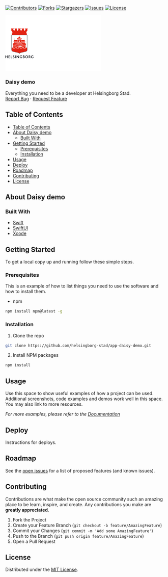 <!-- SHIELDS -->
[![Contributors][contributors-shield]][contributors-url]
[![Forks][forks-shield]][forks-url]
[![Stargazers][stars-shield]][stars-url]
[![Issues][issues-shield]][issues-url]
[![License][license-shield]][license-url]

<p>
  <a href="https://github.com/helsingborg-stad/app-daisy-demo">
    <img src="hbg-github-logo-combo.png" alt="Logo" width="300">
  </a>
</p>
<h3>Daisy demo</h3>
<p>
  Everything you need to be a developer at Helsingborg Stad.
  <br />
  <a href="https://github.com/helsingborg-stad/app-daisy-demo/issues">Report Bug</a>
  ·
  <a href="https://github.com/helsingborg-stad/app-daisy-demo/issues">Request Feature</a>
</p>

## Table of Contents
- [Table of Contents](#table-of-contents)
- [About Daisy demo](#about-daisy-demo)
  - [Built With](#built-with)
- [Getting Started](#getting-started)
  - [Prerequisites](#prerequisites)
  - [Installation](#installation)
- [Usage](#usage)
- [Deploy](#deploy)
- [Roadmap](#roadmap)
- [Contributing](#contributing)
- [License](#license)


## About Daisy demo

<!--
  TODO: add demo screen shot
  [![Daisy demo Screen Shot][product-screenshot]](https://example.com)
-->
### Built With

* [Swift](https://swift.org/)
* [SwiftUI](https://developer.apple.com/xcode/swiftui/)
* [Xcode](https://developer.apple.com/xcode/)



## Getting Started

To get a local copy up and running follow these simple steps.



### Prerequisites

This is an example of how to list things you need to use the software and how to install them.
* npm
```sh
npm install npm@latest -g
```

### Installation

1. Clone the repo
```sh
git clone https://github.com/helsingborg-stad/app-daisy-demo.git
```
2. Install NPM packages
```sh
npm install
```



## Usage

Use this space to show useful examples of how a project can be used. Additional screenshots, code examples and demos work well in this space. You may also link to more resources.

_For more examples, please refer to the [Documentation](https://example.com)_



## Deploy

Instructions for deploys.



## Roadmap

See the [open issues][issues-url] for a list of proposed features (and known issues).



## Contributing

Contributions are what make the open source community such an amazing place to be learn, inspire, and create. Any contributions you make are **greatly appreciated**.

1. Fork the Project
2. Create your Feature Branch (`git checkout -b feature/AmazingFeature`)
3. Commit your Changes (`git commit -m 'Add some AmazingFeature'`)
4. Push to the Branch (`git push origin feature/AmazingFeature`)
5. Open a Pull Request



## License

Distributed under the [MIT License][license-url].


<!-- MARKDOWN LINKS & IMAGES -->
<!-- https://www.markdownguide.org/basic-syntax/#reference-style-links -->
[contributors-shield]: https://img.shields.io/github/contributors/helsingborg-stad/app-daisy-demo.svg?style=flat-square
[contributors-url]: https://github.com/helsingborg-stad/app-daisy-demo/graphs/contributors
[forks-shield]: https://img.shields.io/github/forks/helsingborg-stad/app-daisy-demo.svg?style=flat-square
[forks-url]: https://github.com/helsingborg-stad/app-daisy-demo/network/members
[stars-shield]: https://img.shields.io/github/stars/helsingborg-stad/app-daisy-demo.svg?style=flat-square
[stars-url]: https://github.com/helsingborg-stad/app-daisy-demo/stargazers
[issues-shield]: https://img.shields.io/github/issues/helsingborg-stad/app-daisy-demo.svg?style=flat-square
[issues-url]: https://github.com/helsingborg-stad/app-daisy-demo/issues
[license-shield]: https://img.shields.io/github/license/helsingborg-stad/app-daisy-demo.svg?style=flat-square
[license-url]: https://github.com/helsingborg-stad/app-daisy-demo/LICENSE
[product-screenshot]: images/screenshot.png
